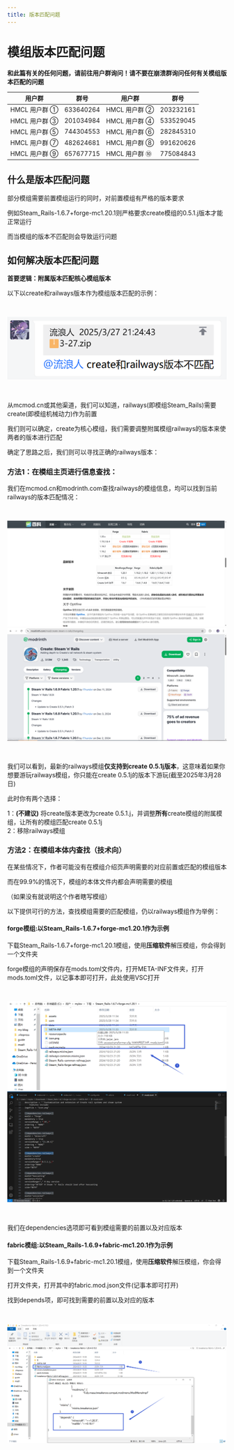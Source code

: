 ```yaml
---
title: 版本匹配问题
---
```


# 模组版本匹配问题

**和此篇有关的任何问题，请前往用户群询问！请不要在崩溃群询问任何有关模组版本匹配的问题**

| 用户群       | 群号       | 用户群       | 群号       |
| ------------ | ---------- | ------------ | ---------- |
| HMCL 用户群 ① | 633640264  | HMCL 用户群 ② | 203232161  |
| HMCL 用户群 ③ | 201034984  | HMCL 用户群 ④ | 533529045  |
| HMCL 用户群 ⑤ | 744304553  | HMCL 用户群 ⑥ | 282845310  |
| HMCL 用户群 ⑦ | 482624681  | HMCL 用户群 ⑧ | 991620626  |
| HMCL 用户群 ⑨ | 657677715  | HMCL 用户群 ⑩ | 775084843  |

## 什么是版本匹配问题

部分模组需要前置模组运行的同时，对前置模组有严格的版本要求

例如Steam_Rails-1.6.7+forge-mc1.20.1则严格要求create模组的0.5.1.j版本才能正常运行

而当模组的版本不匹配则会导致运行问题

## 如何解决版本匹配问题

**首要逻辑：附属版本匹配核心模组版本**

以下以create和railways版本作为模组版本匹配的示例：

<br>

![示例](mod3/1.png)

<br>

从mcmod.cn或其他渠道，我们可以知道，railways(即模组Steam_Rails)需要create(即模组机械动力)作为前置

我们则可以确定，create为核心模组，我们需要调整附属模组railways的版本来使两者的版本进行匹配

确定了思路之后，我们则可以寻找正确的railways版本：

### 方法1：在模组主页进行信息查找：

我们在mcmod.cn和modrinth.com查找railways的模组信息，均可以找到当前railways的版本匹配情况：

<br>

![示例](mod3/4.png)
![示例](mod3/3.png)

<br>

我们可以看到，最新的railways模组**仅支持到create 0.5.1j版本**，这意味着如果你想要游玩railways模组，你只能在create 0.5.1j的版本下游玩(截至2025年3月28日)

此时你有两个选择：

1：**(不建议)** 将create版本更改为create 0.5.1.j，并调整**所有**create模组的附属模组，让所有的模组匹配create 0.5.1j
<br>
2：移除railways模组

### 方法2：在模组本体内查找（技术向）

在某些情况下，作者可能没有在模组介绍页声明需要的对应前置或匹配的模组版本

而在99.9%的情况下，模组的本体文件内都会声明需要的模组

（如果没有就说明这个作者瞎写模组）

以下提供可行的方法，查找模组需要的匹配模组，仍以railways模组作为举例：

#### forge模组:以Steam_Rails-1.6.7+forge-mc1.20.1作为示例

下载Steam_Rails-1.6.7+forge-mc1.20.1模组，使用**压缩软件**解压模组，你会得到一个文件夹

forge模组的声明保存在mods.toml文件内，打开META-INF文件夹，打开mods.toml文件，以记事本即可打开，此处使用VSC打开

<br>

![示例](mod1/9.png)
![示例](mod1/10.png)

<br>

我们在dependencies选项即可看到模组需要的前置以及对应版本

#### fabric模组:以Steam_Rails-1.6.9+fabric-mc1.20.1作为示例

下载Steam_Rails-1.6.9+fabric-mc1.20.1模组，使用**压缩软件**解压模组，你会得到一个文件夹

打开文件夹，打开其中的fabric.mod.json文件(记事本即可打开)

找到depends项，即可找到需要的前置以及对应的版本

<br>

![示例](mod1/8.png)

<br>